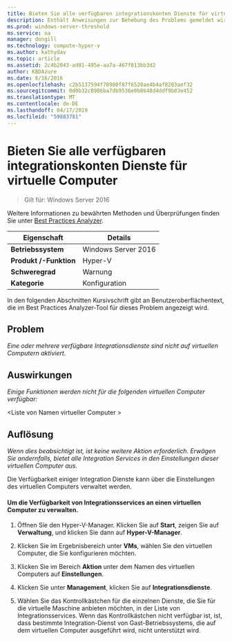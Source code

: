 ```yaml
---
title: Bieten Sie alle verfügbaren integrationskonten Dienste für virtuelle Computer
description: Enthält Anweisungen zur Behebung des Problems gemeldet wird, die von dieser Best Practices Analyzer-Regel.
ms.prod: windows-server-threshold
ms.service: na
manager: dongill
ms.technology: compute-hyper-v
ms.author: kathydav
ms.topic: article
ms.assetid: 2c4b2043-ad81-495e-aa7a-467f813bb3d2
author: KBDAzure
ms.date: 8/16/2016
ms.openlocfilehash: c2b5137594f78980f87f6520ae4b4af8203aef32
ms.sourcegitcommit: 0d0b32c8986ba7db9536e0b8648d4ddf9b03e452
ms.translationtype: MT
ms.contentlocale: de-DE
ms.lasthandoff: 04/17/2019
ms.locfileid: "59883781"
---
```

# <a name="offer-all-available-integration-services-to-virtual-machines"></a>Bieten Sie alle verfügbaren integrationskonten Dienste für virtuelle Computer

>Gilt für: Windows Server 2016

Weitere Informationen zu bewährten Methoden und Überprüfungen finden Sie unter [Best Practices Analyzer](https://go.microsoft.com/fwlink/?LinkId=122786).
  
|Eigenschaft|Details|  
|-|-|  
|**Betriebssystem**|Windows Server 2016|  
|**Produkt /-Funktion**|Hyper-V|  
|**Schweregrad**|Warnung|  
|**Kategorie**|Konfiguration|  
  
In den folgenden Abschnitten Kursivschrift gibt an Benutzeroberflächentext, die im Best Practices Analyzer-Tool für dieses Problem angezeigt wird.  
  
## <a name="issue"></a>Problem  
  
*Eine oder mehrere verfügbare Integrationsdienste sind nicht auf virtuellen Computern aktiviert.*  
  
## <a name="impact"></a>Auswirkungen  
  
*Einige Funktionen werden nicht für die folgenden virtuellen Computer verfügbar:*  
  
\<Liste von Namen virtueller Computer >  
  
## <a name="resolution"></a>Auflösung  
  
*Wenn dies beabsichtigt ist, ist keine weitere Aktion erforderlich. Erwägen Sie andernfalls, bietet alle Integration Services in den Einstellungen dieser virtuellen Computer aus.*  
  
Die Verfügbarkeit einiger Integration Dienste kann über die Einstellungen des virtuellen Computers verwaltet werden.   
  
#### <a name="to-manage-the-availability-of-integration-services-to-a-virtual-machine"></a>Um die Verfügbarkeit von Integrationsservices an einen virtuellen Computer zu verwalten.  
  
1.  Öffnen Sie den Hyper-V-Manager. Klicken Sie auf **Start**, zeigen Sie auf **Verwaltung**, und klicken Sie dann auf **Hyper-V-Manager**.  
  
2.  Klicken Sie im Ergebnisbereich unter **VMs**, wählen Sie den virtuellen Computer, die Sie konfigurieren möchten.  
  
3.  Klicken Sie im Bereich **Aktion** unter dem Namen des virtuellen Computers auf **Einstellungen**.  
  
4.  Klicken Sie unter **Management**, klicken Sie auf **Integrationsdienste**.  
  
5.  Wählen Sie das Kontrollkästchen für die einzelnen Dienste, die Sie für die virtuelle Maschine anbieten möchten, in der Liste von Integrationsservices. Wenn das Kontrollkästchen nicht verfügbar ist, ist, dass bestimmte Integration-Dienst von Gast-Betriebssystems, die auf dem virtuellen Computer ausgeführt wird, nicht unterstützt wird.  
  


